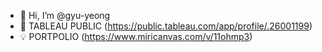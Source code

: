 - 👋 Hi, I’m @gyu-yeong
- 👀 TABLEAU PUBLIC (https://public.tableau.com/app/profile/.26001199)
- 💡 PORTPOLIO (https://www.miricanvas.com/v/11ohmp3)

<!---
gyu-yeong/gyu-yeong is a ✨ special ✨ repository because its `README.md` (this file) appears on your GitHub profile.
You can click the Preview link to take a look at your changes.
--->
